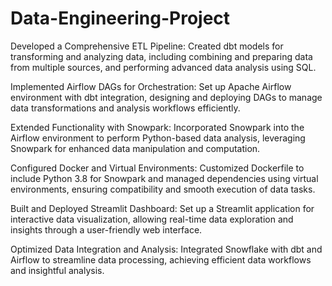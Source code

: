 # Data-Engineering-Project

Developed a Comprehensive ETL Pipeline: Created dbt models for transforming and analyzing data, including combining and preparing data from multiple sources, and performing advanced data analysis using SQL.

Implemented Airflow DAGs for Orchestration: Set up Apache Airflow environment with dbt integration, designing and deploying DAGs to manage data transformations and analysis workflows efficiently.

Extended Functionality with Snowpark: Incorporated Snowpark into the Airflow environment to perform Python-based data analysis, leveraging Snowpark for enhanced data manipulation and computation.

Configured Docker and Virtual Environments: Customized Dockerfile to include Python 3.8 for Snowpark and managed dependencies using virtual environments, ensuring compatibility and smooth execution of data tasks.

Built and Deployed Streamlit Dashboard: Set up a Streamlit application for interactive data visualization, allowing real-time data exploration and insights through a user-friendly web interface.

Optimized Data Integration and Analysis: Integrated Snowflake with dbt and Airflow to streamline data processing, achieving efficient data workflows and insightful analysis.
